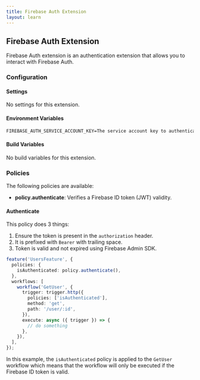 ```yaml
---
title: Firebase Auth Extension
layout: learn
---
```


## Firebase Auth Extension

Firebase Auth extension is an authentication extension that allows you to interact with Firebase Auth.

### Configuration

#### Settings

No settings for this extension.

#### Environment Variables

```txt
FIREBASE_AUTH_SERVICE_ACCOUNT_KEY=The service account key to authenticate with Firebase Auth\nIt is required when not running in a Firebase/Google cloud environment.
```

#### Build Variables

No build variables for this extension.

### Policies

The following policies are available:

- **policy.authenticate**: Verifies a Firebase ID token (JWT) validity.

#### Authenticate

This policy does 3 things:

1. Ensure the token is present in the `authorization` header.
2. It is prefixed with `Bearer` with trailing space.
3. Token is valid and not expired using Firebase Admin SDK.

```ts
feature('UsersFeature', {
  policies: {
    isAuthenticated: policy.authenticate(),
  },
  workflows: [
    workflow('GetUser', {
      trigger: trigger.http({
        policies: ['isAuthenticated'],
        method: 'get',
        path: '/user/:id',
      }),
      execute: async ({ trigger }) => {
        // do something
      },
    }),
  ],
});
```

In this example, the `isAuthenticated` policy is applied to the `GetUser` workflow which means that the workflow will only be executed if the Firebase ID token is valid.
